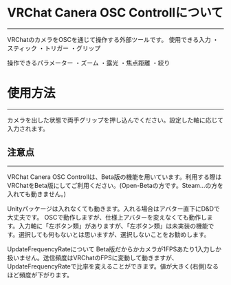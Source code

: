 # VRChat Canera OSC Controllについて
---
VRChatのカメラをOSCを通じて操作する外部ツールです。
使用できる入力
・スティック
・トリガー
・グリップ

操作できるパラメーター
・ズーム
・露光
・焦点距離
・絞り


# 使用方法
---
カメラを出した状態で両手グリップを押し込んでください。設定した軸に応じて入力されます。

## 注意点
---
VRChat Canera OSC Controllは、Beta版の機能を用いています。利用する際はVRChatをBeta版にしてご利用ください。(Open-Betaの方です。Steam...の方を入れても動きません。)

Unityパッケージは入れなくても動きます。入れる場合はアバター直下にD&Dで大丈夫です。
OSCで動作しますが、仕様上アバターを変えなくても動作します。入力軸に「左ボタン類」がありますが、「左ボタン類」は未実装の機能です。選択しても何もないとは思いますが、選択しないことをお勧めします。

UpdateFrequencyRateについて
Beta版だからかカメラが1FPSあたり1入力しか扱いません。送信頻度はVRChatのFPSに変動して動きますが、UpdateFrequencyRateで比率を変えることができます。値が大きく(右側)なるほど頻度が下がります。
